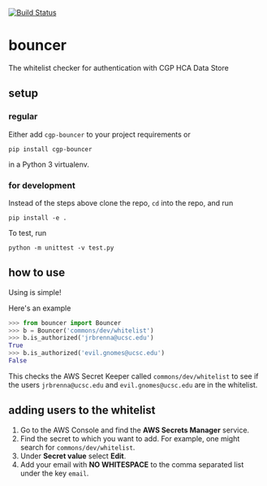 [![Build Status](https://travis-ci.org/ucsc-cgp/bouncer.svg?branch=master)](https://travis-ci.org/ucsc-cgp/bouncer)

# bouncer
The whitelist checker for authentication with CGP HCA Data Store

## setup

### regular
Either add `cgp-bouncer` to your project requirements or
```
pip install cgp-bouncer
```
in a Python 3 virtualenv.

### for development
Instead of the steps above clone the repo, `cd` into the repo, and run
```
pip install -e .
```

To test, run
```
python -m unittest -v test.py
```
## how to use
Using is simple!

Here's an example

```python
>>> from bouncer import Bouncer
>>> b = Bouncer('commons/dev/whitelist')
>>> b.is_authorized('jrbrenna@ucsc.edu')
True
>>> b.is_authorized('evil.gnomes@ucsc.edu')
False
```

This checks the AWS Secret Keeper called `commons/dev/whitelist` to see
if the users `jrbrenna@ucsc.edu` and `evil.gnomes@ucsc.edu` are in the
whitelist.

## adding users to the whitelist
1. Go to the AWS Console and find the **AWS Secrets Manager** service.
1. Find the secret to which you want to add. For example, one might
   search for `commons/dev/whitelist`.
1. Under **Secret value** select **Edit**.
1. Add your email with **NO WHITESPACE** to the comma separated list
   under the key `email`.
